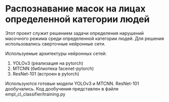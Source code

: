 # Распознавание масок на лицах определенной категории людей

Этот проект служит решением задачи определения нарушений масочного режима среди определенной категории людей. Для решения использовались сверточные нейронные сети.

Используемые архитектуры нейронных сетей:
  1. YOLOv3 (реализация на pytorch)
  2. MTCNN (библиотека facenet-pytorch)
  3. ResNet-101 (встроен в pytorch)

Используются готовые модели YOLOv3 и MTCNN. ResNet-101 дообучались. Код дообучения представлен в файле empl_cl_classifier/training.py
